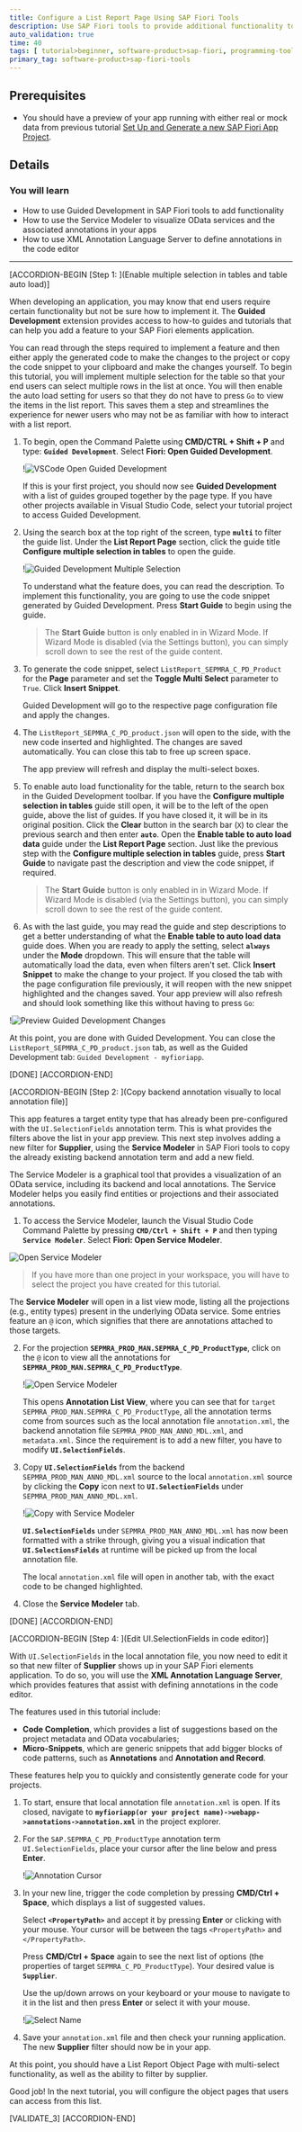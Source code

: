 ```yaml
---
title: Configure a List Report Page Using SAP Fiori Tools
description: Use SAP Fiori tools to provide additional functionality to your List Report Object Page app.
auto_validation: true
time: 40
tags: [ tutorial>beginner, software-product>sap-fiori, programming-tool>sapui5, programming-tool>odata, topic>user-interface, software-product>sap-fiori-tools]
primary_tag: software-product>sap-fiori-tools
---
```


## Prerequisites
 - You should have a preview of your app running with either real or mock data from previous tutorial [Set Up and Generate a new SAP Fiori App Project](fiori-tools-generate-project).

## Details
### You will learn
- How to use Guided Development in SAP Fiori tools to add functionality
- How to use the Service Modeler to visualize OData services and the associated annotations in your apps
- How to use XML Annotation Language Server to define annotations in the code editor

---

[ACCORDION-BEGIN [Step 1: ](Enable multiple selection in tables and table auto load)]

When developing an application, you may know that end users require certain functionality but not be sure how to implement it. The **Guided Development** extension provides access to how-to guides and tutorials that can help you add a feature to your SAP Fiori elements application.

You can read through the steps required to implement a feature and then either apply the generated code to make the changes to the project or copy the code snippet to your clipboard and make the changes yourself. To begin this tutorial, you will implement multiple selection for the table so that your end users can select multiple rows in the list at once. You will then enable the auto load setting for users so that they do not have to press `Go` to view the items in the list report. This saves them a step and streamlines the experience for newer users who may not be as familiar with how to interact with a list report.

1. To begin, open the Command Palette using **CMD/CTRL + Shift + P** and type: **`Guided Development`**. Select **Fiori: Open Guided Development**.

    !![VSCode Open Guided Development](t3-open-guided-development.png)

    If this is your first project, you should now see **Guided Development** with a list of guides grouped together by the page type. If you have other projects available in Visual Studio Code, select your tutorial project to access Guided Development.

2. Using the search box at the top right of the screen, type **`multi`** to filter the guide list. Under the **List Report Page** section, click the guide title **Configure multiple selection in tables** to open the guide.

    !![Guided Development Multiple Selection](t3-guided-development-multiple-selection.png)

    To understand what the feature does, you can read the description. To implement this functionality, you are going to use the code snippet generated by Guided Development. Press **Start Guide** to begin using the guide.
    > The **Start Guide** button is only enabled in in Wizard Mode. If Wizard Mode is disabled (via the Settings button), you can simply scroll down to see the rest of the guide content.

3. To generate the code snippet, select `ListReport_SEPMRA_C_PD_Product` for the **Page** parameter and set the **Toggle Multi Select** parameter to `True`. Click **Insert Snippet**.

    Guided Development will go to the respective page configuration file and apply the changes.

4. The `ListReport_SEPMRA_C_PD_product.json` will open to the side, with the new code inserted and highlighted. The changes are saved automatically. You can close this tab to free up screen space.  

    The app preview will refresh and display the multi-select boxes.

5. To enable auto load functionality for the table, return to the search box in the Guided Development toolbar. If you have the **Configure multiple selection in tables** guide still open, it will be to the left of the open guide, above the list of guides. If you have closed it, it will be in its original position. Click the **Clear** button in the search bar (`X`) to clear the previous search and then enter **`auto`**. Open the **Enable table to auto load data** guide under the **List Report Page** section. Just like the previous step with the **Configure multiple selection in tables** guide, press **Start Guide** to navigate past the description and view the code snippet, if required.

    > The **Start Guide** button is only enabled in in Wizard Mode. If Wizard Mode is disabled (via the Settings button), you can simply scroll down to see the rest of the guide content.

6. As with the last guide, you may read the guide and step descriptions to get a better understanding of what the **Enable table to auto load data** guide does. When you are ready to apply the setting, select **`always`** under the **Mode** dropdown. This will ensure that the table will automatically load the data, even when filters aren't set. Click **Insert Snippet** to make the change to your project. If you closed the tab with the page configuration file previously, it will reopen with the new snippet highlighted and the changes saved. Your app preview will also refresh and should look something like this without having to press `Go`:

  !![Preview Guided Development Changes](t3-multi-select-auto-load.png)

At this point, you are done with Guided Development. You can close the `ListReport_SEPMRA_C_PD_product.json` tab, as well as the Guided Development tab: `Guided Development - myfioriapp`.


[DONE]
[ACCORDION-END]


[ACCORDION-BEGIN [Step 2: ](Copy backend annotation visually to local annotation file)]

This app features a target entity type that has already been pre-configured with the `UI.SelectionFields` annotation term. This is what provides the filters above the list in your app preview. This next step involves adding a new filter for **Supplier**, using the **Service Modeler** in SAP Fiori tools to copy the already existing backend annotation term and add a new field.

The Service Modeler is a graphical tool that provides a visualization of an OData service, including its backend and local annotations. The Service Modeler helps you easily find entities or projections and their associated annotations.

1. To access the Service Modeler, launch the Visual Studio Code Command Palette by pressing **`CMD/Ctrl + Shift + P`** and then typing **`Service Modeler`**. Select **Fiori: Open Service Modeler**.

![Open Service Modeler](t3-open-service-modeler.png)

>If you have more than one project in your workspace, you will have to select the project you have created for this tutorial.

The **Service Modeler** will open in a list view mode, listing all the projections (e.g., entity types) present in the underlying OData service. Some entries feature an `@` icon, which signifies that there are annotations attached to those targets.

2. For the projection **`SEPMRA_PROD_MAN.SEPMRA_C_PD_ProductType`**, click on the `@` icon to view all the annotations for **`SEPMRA_PROD_MAN.SEPMRA_C_PD_ProductType`**.

    !![Open Service Modeler](t3-service-modeler-launch-annotation-view2.png)

    This opens **Annotation List View**, where you can see that for `target SEPMRA_PROD_MAN.SEPMRA_C_PD_ProductType`, all the annotation terms come from sources such as the local annotation file `annotation.xml`, the backend annotation file `SEPMRA_PROD_MAN_ANNO_MDL.xml`, and `metadata.xml`. Since the requirement is to add a new filter, you have to modify **`UI.SelectionFields`**.

3. Copy **`UI.SelectionFields`** from the backend `SEPMRA_PROD_MAN_ANNO_MDL.xml` source to the local `annotation.xml` source by clicking the **Copy** icon next to **`UI.SelectionFields`** under `SEPMRA_PROD_MAN_ANNO_MDL.xml`.

    !![Copy with Service Modeler](t3-service-modeler-copy3.png)

    **`UI.SelectionFields`** under `SEPMRA_PROD_MAN_ANNO_MDL.xml` has now been formatted with a strike through, giving you a visual indication that **`UI.SelectionsFields`** at runtime will be picked up from the local annotation file.

    The local `annotation.xml` file will open in another tab, with the exact code to be changed highlighted.

4. Close the **Service Modeler** tab.

[DONE]
[ACCORDION-END]

[ACCORDION-BEGIN [Step 4: ](Edit UI.SelectionFields in code editor)]

With `UI.SelectionFields` in the local annotation file, you now need to edit it so that new filter of **Supplier** shows up in your SAP Fiori elements application. To do so, you will use the **XML Annotation Language Server**, which provides features that assist with defining annotations in the code editor.

The features used in this tutorial include:

- **Code Completion**, which provides a list of suggestions based on the project metadata and OData vocabularies;
- **Micro-Snippets**, which are generic snippets that add bigger blocks of code patterns, such as **Annotations** and **Annotation and Record**.

These features help you to quickly and consistently generate code for your projects.

1. To start, ensure that local annotation file `annotation.xml` is open. If its closed, navigate to **`myfioriapp(or your project name)->webapp->annotations->annotation.xml`** in the project explorer.

2. For the `SAP.SEPMRA_C_PD_ProductType` annotation term `UI.SelectionFields`, place your cursor after the line below and press **Enter**.

    !![Annotation Cursor](t3-annotation-modeler-cursor3.png)

3. In your new line, trigger the code completion by pressing **CMD/Ctrl + Space**, which displays a list of suggested values.

    Select **`<PropertyPath>`** and accept it by pressing **Enter** or clicking with your mouse. Your cursor will be between the tags `<PropertyPath>` and `</PropertyPath>`.

    Press **CMD/Ctrl + Space** again to see the next list of options (the properties of target `SEPMRA_C_PD_ProductType`). Your desired value is **`Supplier`**.

    Use the up/down arrows on your keyboard or your mouse to navigate to it in the list and then press **Enter** or select it with your mouse.

    !![Select Name](t3-annotation-modeler-SelectionField3.gif)

4. Save your `annotation.xml` file and then check your running application. The new **Supplier** filter should now be in your app.

At this point, you should have a List Report Object Page with multi-select functionality, as well as the ability to filter by supplier.

Good job! In the next tutorial, you will configure the object pages that users can access from this list.

[VALIDATE_3]
[ACCORDION-END]
